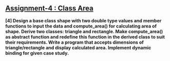 ## [Assignment-4 : Class Area](https://github.com/shinchancode/Object-Oriented-Programming-Lab/tree/main/4%20Class%20Area)

**[4] Design a base class shape with two double type values and member functions to input the data and compute_area() for calculating area of shape. Derive two classes: triangle and rectangle. Make compute_area() as abstract function and redefine this function in the derived class to suit their requirements. Write a program that accepts dimensions of triangle/rectangle and display calculated area. Implement dynamic binding for given case study.**
